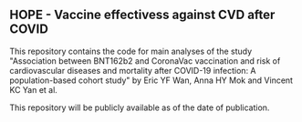 ## HOPE - Vaccine effectivess against CVD after COVID

This repository contains the code for main analyses of the study "Association between BNT162b2 and CoronaVac vaccination and risk of cardiovascular diseases and mortality after COVID-19 infection: A population-based cohort study" by Eric YF Wan, Anna HY Mok and Vincent KC Yan et al.

This repository will be publicly available as of the date of publication.

